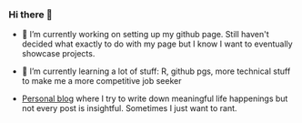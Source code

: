 ### Hi there 👋

<!--
**itzelc2/itzelc2** is a ✨ _special_ ✨ repository because its `README.md` (this file) appears on your GitHub profile.
-->

- 🔭 I’m currently working on setting up my github page. Still haven't decided what exactly to do with my page but I know I want to eventually showcase projects.

- 🌱 I’m currently learning a lot of stuff: R, github pgs, more technical stuff to make me a more competitive job seeker

- <a href="https://dispiritedraspberry.blogspot.com/">Personal blog</a> where I try to write down meaningful life happenings but not every post is insightful. Sometimes I just want to rant.
